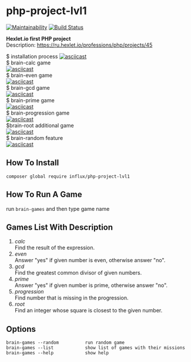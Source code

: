 # php-project-lvl1

[![Maintainability](https://api.codeclimate.com/v1/badges/970cce56722e33c9bf71/maintainability)](https://codeclimate.com/github/InfluxOW/php-project-lvl1/maintainability)
[![Build Status](https://travis-ci.org/InfluxOW/php-project-lvl1.svg?branch=master)](https://travis-ci.org/InfluxOW/php-project-lvl1)

**Hexlet.io first PHP project** \
Description: https://ru.hexlet.io/professions/php/projects/45

$ installation process
[![asciicast](https://asciinema.org/a/Mqf9aZRDHcabJA3dGhDrdYmUW.svg)](https://asciinema.org/a/Mqf9aZRDHcabJA3dGhDrdYmUW)\
$ brain-calc game\
[![asciicast](https://asciinema.org/a/v6UjP6yW1y1yFOUfNn1wF74Xw.svg)](https://asciinema.org/a/v6UjP6yW1y1yFOUfNn1wF74Xw)\
$ brain-even game\
[![asciicast](https://asciinema.org/a/Rv3YccaXH9oUtOuuqS9F14AZu.svg)](https://asciinema.org/a/Rv3YccaXH9oUtOuuqS9F14AZu)\
$ brain-gcd game\
[![asciicast](https://asciinema.org/a/dZ7gggCImuOirHqSOQiirh2nz.svg)](https://asciinema.org/a/dZ7gggCImuOirHqSOQiirh2nz)\
$ brain-prime game\
[![asciicast](https://asciinema.org/a/Ek6msGuEHwKIaOskZqn93HjuC.svg)](https://asciinema.org/a/Ek6msGuEHwKIaOskZqn93HjuC)\
$ brain-progression game\
[![asciicast](https://asciinema.org/a/sa6lEOsh1kCkdKEKUULFxbeTo.svg)](https://asciinema.org/a/sa6lEOsh1kCkdKEKUULFxbeTo)\
$brain-root additional game\
[![asciicast](https://asciinema.org/a/w1b7sHoTxtvs8Q8koHyTfQzyd.svg)](https://asciinema.org/a/w1b7sHoTxtvs8Q8koHyTfQzyd)\
$ brain-random feature\
[![asciicast](https://asciinema.org/a/32Bf5qrGvvmR4PvIOtfRKkFBx.svg)](https://asciinema.org/a/32Bf5qrGvvmR4PvIOtfRKkFBx)

## How To Install
`composer global require influx/php-project-lvl1`
## How To Run A Game
run `brain-games` and then type game name
## Games List With Description
1. *calc*\
Find the result of the expression.
2. *even*\
Answer "yes" if given number is even, otherwise answer "no".
3. *gcd*\
Find the greatest common divisor of given numbers.
4. *prime*\
Answer "yes" if given number is prime, otherwise answer "no".
5. *progression*\
Find number that is missing in the progression.
6. *root*\
Find an integer whose square is closest to the given number.
## Options
    brain-games --random          run random game
    brain-games --list            show list of games with their missions
    brain-games --help            show help
